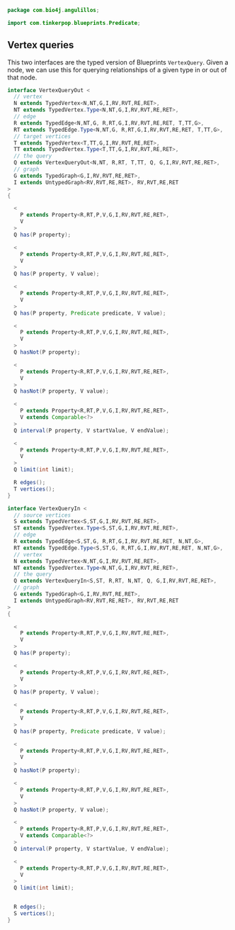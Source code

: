 
```java
package com.bio4j.angulillos;

import com.tinkerpop.blueprints.Predicate;
```


## Vertex queries

This two interfaces are the typed version of Blueprints `VertexQuery`. Given a node, we can use this for querying relationships of a given type in or out of that node.


```java
interface VertexQueryOut <
  // vertex
  N extends TypedVertex<N,NT,G,I,RV,RVT,RE,RET>,
  NT extends TypedVertex.Type<N,NT,G,I,RV,RVT,RE,RET>,
  // edge
  R extends TypedEdge<N,NT,G, R,RT,G,I,RV,RVT,RE,RET, T,TT,G>,
  RT extends TypedEdge.Type<N,NT,G, R,RT,G,I,RV,RVT,RE,RET, T,TT,G>,
  // target vertices
  T extends TypedVertex<T,TT,G,I,RV,RVT,RE,RET>,
  TT extends TypedVertex.Type<T,TT,G,I,RV,RVT,RE,RET>,
  // the query
  Q extends VertexQueryOut<N,NT, R,RT, T,TT, Q, G,I,RV,RVT,RE,RET>,
  // graph
  G extends TypedGraph<G,I,RV,RVT,RE,RET>,
  I extends UntypedGraph<RV,RVT,RE,RET>, RV,RVT,RE,RET
>
{

  <
    P extends Property<R,RT,P,V,G,I,RV,RVT,RE,RET>,
    V
  >
  Q has(P property);

  <
    P extends Property<R,RT,P,V,G,I,RV,RVT,RE,RET>,
    V
  >
  Q has(P property, V value);

  <
    P extends Property<R,RT,P,V,G,I,RV,RVT,RE,RET>,
    V
  >
  Q has(P property, Predicate predicate, V value);

  <
    P extends Property<R,RT,P,V,G,I,RV,RVT,RE,RET>,
    V
  >
  Q hasNot(P property);

  <
    P extends Property<R,RT,P,V,G,I,RV,RVT,RE,RET>,
    V
  >
  Q hasNot(P property, V value);

  <
    P extends Property<R,RT,P,V,G,I,RV,RVT,RE,RET>,
    V extends Comparable<?>
  >
  Q interval(P property, V startValue, V endValue);

  <
    P extends Property<R,RT,P,V,G,I,RV,RVT,RE,RET>,
    V
  >
  Q limit(int limit);

  R edges();
  T vertices();
}

interface VertexQueryIn <
  // source vertices
  S extends TypedVertex<S,ST,G,I,RV,RVT,RE,RET>,
  ST extends TypedVertex.Type<S,ST,G,I,RV,RVT,RE,RET>,
  // edge
  R extends TypedEdge<S,ST,G, R,RT,G,I,RV,RVT,RE,RET, N,NT,G>,
  RT extends TypedEdge.Type<S,ST,G, R,RT,G,I,RV,RVT,RE,RET, N,NT,G>,
  // vertex
  N extends TypedVertex<N,NT,G,I,RV,RVT,RE,RET>,
  NT extends TypedVertex.Type<N,NT,G,I,RV,RVT,RE,RET>,
  // the query
  Q extends VertexQueryIn<S,ST, R,RT, N,NT, Q, G,I,RV,RVT,RE,RET>,
  // graph
  G extends TypedGraph<G,I,RV,RVT,RE,RET>,
  I extends UntypedGraph<RV,RVT,RE,RET>, RV,RVT,RE,RET
>
{

  <
    P extends Property<R,RT,P,V,G,I,RV,RVT,RE,RET>,
    V
  >
  Q has(P property);

  <
    P extends Property<R,RT,P,V,G,I,RV,RVT,RE,RET>,
    V
  >
  Q has(P property, V value);

  <
    P extends Property<R,RT,P,V,G,I,RV,RVT,RE,RET>,
    V
  >
  Q has(P property, Predicate predicate, V value);

  <
    P extends Property<R,RT,P,V,G,I,RV,RVT,RE,RET>,
    V
  >
  Q hasNot(P property);

  <
    P extends Property<R,RT,P,V,G,I,RV,RVT,RE,RET>,
    V
  >
  Q hasNot(P property, V value);

  <
    P extends Property<R,RT,P,V,G,I,RV,RVT,RE,RET>,
    V extends Comparable<?>
  >
  Q interval(P property, V startValue, V endValue);

  <
    P extends Property<R,RT,P,V,G,I,RV,RVT,RE,RET>,
    V
  >
  Q limit(int limit);


  R edges();
  S vertices();
}

```




[test/java/com/bio4j/angulillos/TwitterGraph.java]: ../../../../../test/java/com/bio4j/angulillos/TwitterGraph.java.md
[test/java/com/bio4j/angulillos/TwitterGraphTestSuite.java]: ../../../../../test/java/com/bio4j/angulillos/TwitterGraphTestSuite.java.md
[main/java/com/bio4j/angulillos/TypedElement.java]: TypedElement.java.md
[main/java/com/bio4j/angulillos/UntypedGraph.java]: UntypedGraph.java.md
[main/java/com/bio4j/angulillos/TypedEdgeIndex.java]: TypedEdgeIndex.java.md
[main/java/com/bio4j/angulillos/TypedVertex.java]: TypedVertex.java.md
[main/java/com/bio4j/angulillos/TypedEdge.java]: TypedEdge.java.md
[main/java/com/bio4j/angulillos/TypedVertexIndex.java]: TypedVertexIndex.java.md
[main/java/com/bio4j/angulillos/conversions.java]: conversions.java.md
[main/java/com/bio4j/angulillos/TypedVertexQuery.java]: TypedVertexQuery.java.md
[main/java/com/bio4j/angulillos/TypedGraph.java]: TypedGraph.java.md
[main/java/com/bio4j/angulillos/TypedElementIndex.java]: TypedElementIndex.java.md
[main/java/com/bio4j/angulillos/Property.java]: Property.java.md